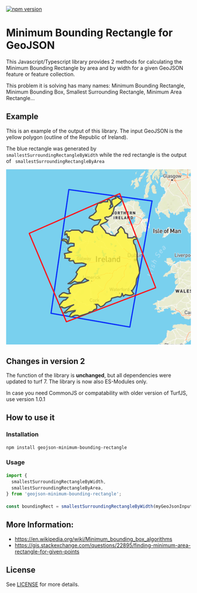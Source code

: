 [![npm version](https://badge.fury.io/js/geojson-minimum-bounding-rectangle.svg)](https://badge.fury.io/js/geojson-minimum-bounding-rectangle)

# Minimum Bounding Rectangle for GeoJSON

This Javascript/Typescript library provides 2 methods for calculating the Minimum Bounding Rectangle by area and by width for a given GeoJSON feature or feature collection.

This problem it is solving has many names: Minimum Bounding Rectangle, Minimum Bounding Box, Smallest Surrounding Rectangle, Minimum Area Rectangle...

## Example

This is an example of the output of this library. The input GeoJSON is the yellow polygon (outline of the Republic of Ireland).

The blue rectangle was generated by ` smallestSurroundingRectangleByWidth` while the red rectangle is the output of ` smallestSurroundingRectangleByArea`

![example image](https://raw.githubusercontent.com/matthiasfeist/geojson-minimum-bounding-rectangle/main/docs/img/example.png)

## Changes in version 2

The function of the library is **unchanged**, but all dependencies were updated to turf 7.
The library is now also ES-Modules only.

In case you need CommonJS or compatability with older version of TurfJS, use version 1.0.1

## How to use it

### Installation

```sh
npm install geojson-minimum-bounding-rectangle
```

### Usage

```ts
import {
  smallestSurroundingRectangleByWidth,
  smallestSurroundingRectangleByArea,
} from 'geojson-minimum-bounding-rectangle';

const boundingRect = smallestSurroundingRectangleByWidth(myGeoJsonInput);
```

## More Information:

- https://en.wikipedia.org/wiki/Minimum_bounding_box_algorithms
- https://gis.stackexchange.com/questions/22895/finding-minimum-area-rectangle-for-given-points

## License

See [LICENSE](https://github.com/matthiasfeist/geojson-minimum-bounding-rectangle/blob/main/LICENSE) for more details.
